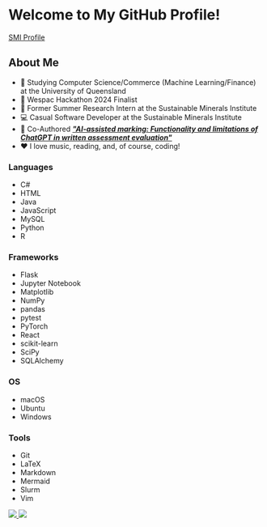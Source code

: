 # Welcome to My GitHub Profile!

<a href="https://smi.uq.edu.au/profile/14633/ryuto-hisamoto">SMI Profile</a>

## About Me

- 🏫 Studying Computer Science/Commerce (Machine Learning/Finance) at the University of Queensland
- 🏅 Wespac Hackathon 2024 Finalist
- 🧪 Former Summer Research Intern at the Sustainable Minerals Institute
- 💻 Casual Software Developer at the Sustainable Minerals Institute
- 📜 Co-Authored [___"AI-assisted marking: Functionality and limitations of ChatGPT in written assessment evaluation"___](https://doi.org/10.14742/ajet.9463)
- ❤️ I love music, reading, and, of course, coding!

### Languages

- C#
- HTML
- Java
- JavaScript
- MySQL
- Python
- R

### Frameworks

- Flask
- Jupyter Notebook
- Matplotlib
- NumPy
- pandas
- pytest
- PyTorch
- React
- scikit-learn
- SciPy
- SQLAlchemy

### OS

- macOS
- Ubuntu
- Windows

### Tools

- Git
- LaTeX
- Markdown
- Mermaid
- Slurm
- Vim

<a href="https://github.com/selinuntius40/PatternAnalysis-2024">
  <img src="https://github-readme-stats.vercel.app/api/pin/?username=selinuntius40&repo=PatternAnalysis-2024&theme=buefy" />
</a>
<a href="https://github.com/WilliamMercado/DECO3801_The_R6">
  <img src="https://github-readme-stats.vercel.app/api/pin/?username=WilliamMercado&repo=DECO3801_The_R6&theme=buefy" />
</a>